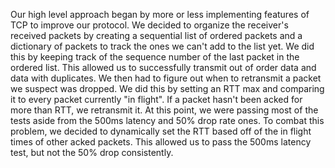 Our high level approach began by more or less implementing features of TCP to improve our protocol.
We decided to organize the receiver's received packets by creating a sequential list of ordered packets
and a dictionary of packets to track the ones we can't add to the list yet.
We did this by keeping track of the sequence number of the last packet in the ordered list.
This allowed us to successfully transmit out of order data and data with duplicates.
We then had to figure out when to retransmit a packet we suspect was dropped.
We did this by setting an RTT max and comparing it to every packet currently "in flight".
If a packet hasn't been acked for more than RTT, we retransmit it.
At this point, we were passing most of the tests aside from the
500ms latency and 50% drop rate ones.
To combat this problem, we decided to dynamically set the RTT based off of the
in flight times of other acked packets.
This allowed us to pass the 500ms latency test, but not the 50% drop consistently.

